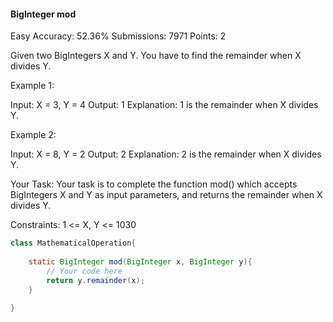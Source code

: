 ####  BigInteger mod
Easy Accuracy: 52.36% Submissions: 7971 Points: 2

Given two BigIntegers X and Y. You have to find the remainder when X divides Y.

 

Example 1:

Input:
X = 3, Y = 4
Output:
1
Explanation:
1 is the remainder when X divides Y.

 

Example 2:

Input:
X = 8, Y = 2 
Output:
2
Explanation:
2 is the remainder when X divides Y.

 

Your Task:
Your task is to complete the function mod() which accepts BigIntegers X and Y as input parameters, and returns the remainder when X divides Y.

 

Constraints:
1 <= X, Y <= 1030
```java
class MathematicalOperation{
    
    static BigInteger mod(BigInteger x, BigInteger y){
        // Your code here  
        return y.remainder(x);
    }
    
}
```
